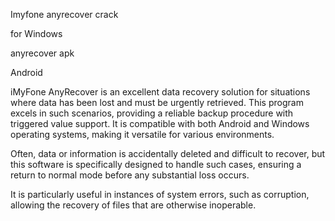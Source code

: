 Imyfone anyrecover crack

for Windows

anyrecover apk

Android

iMyFone AnyRecover is an excellent data recovery solution for situations where data has been lost and must be urgently retrieved. This program excels in such scenarios, providing a reliable backup procedure with triggered value support. It is compatible with both Android and Windows operating systems, making it versatile for various environments.

Often, data or information is accidentally deleted and difficult to recover, but this software is specifically designed to handle such cases, ensuring a return to normal mode before any substantial loss occurs.

It is particularly useful in instances of system errors, such as corruption, allowing the recovery of files that are otherwise inoperable.

